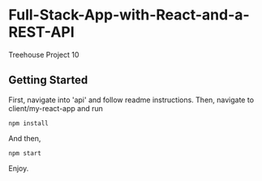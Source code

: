 # Full-Stack-App-with-React-and-a-REST-API
Treehouse Project 10

## Getting Started

First, navigate into 'api' and follow readme instructions.
Then, navigate to client/my-react-app and run

```
npm install
```

And then, 

```
npm start
```
Enjoy. 
